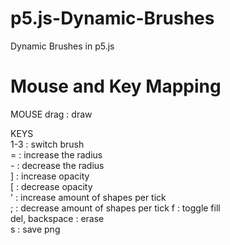 # p5.js-Dynamic-Brushes
Dynamic Brushes in p5.js

# Mouse and Key Mapping
 
MOUSE
drag              : draw  
 
KEYS  
1-3                 : switch brush  
=                   : increase the radius  
\-                   : decrease the radius  
]                   : increase opacity  
[                   : decrease opacity  
'                   : increase amount of shapes per tick  
;                   : decrease amount of shapes per tick 
f                   : toggle fill  
del, backspace      : erase  
s                   : save png  
